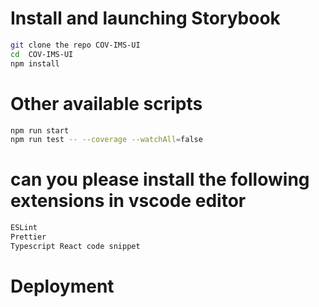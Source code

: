 # Install and launching Storybook

```sh
git clone the repo COV-IMS-UI
cd  COV-IMS-UI
npm install

```

# Other available scripts

```sh
npm run start
npm run test -- --coverage --watchAll=false
```

# can you please install the following extensions in vscode editor

```sh
ESLint
Prettier
Typescript React code snippet
```

# Deployment



